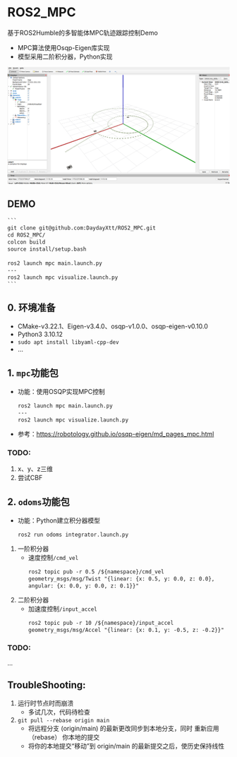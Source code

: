 # ROS2_MPC
基于ROS2Humble的多智能体MPC轨迹跟踪控制Demo
- MPC算法使用Osqp-Eigen库实现
- 模型采用二阶积分器，Python实现

![示例图片](./results/pic2.png)

## DEMO
    ```
    git clone git@github.com:DaydayXtt/ROS2_MPC.git
    cd ROS2_MPC/
    colcon build
    source install/setup.bash
    
    ros2 launch mpc main.launch.py
    ---
    ros2 launch mpc visualize.launch.py
    ```
## 0. 环境准备
- CMake-v3.22.1、Eigen-v3.4.0、osqp-v1.0.0、osqp-eigen-v0.10.0
- Python3 3.10.12
- ```sudo apt install libyaml-cpp-dev```
- ...

## 1. ```mpc```功能包
- 功能：使用OSQP实现MPC控制
    ```
    ros2 launch mpc main.launch.py
    ---
    ros2 launch mpc visualize.launch.py
    ```
- 参考：https://robotology.github.io/osqp-eigen/md_pages_mpc.html
### TODO:
1. x、y、z三维
2. 尝试CBF

## 2. ```odoms```功能包
- 功能：Python建立积分器模型
    ```
    ros2 run odoms integrator.launch.py
    ```
1. 一阶积分器
    - 速度控制```/cmd_vel```
        ```
        ros2 topic pub -r 0.5 /${namespace}/cmd_vel geometry_msgs/msg/Twist "{linear: {x: 0.5, y: 0.0, z: 0.0}, angular: {x: 0.0, y: 0.0, z: 0.1}}"
        ```
2. 二阶积分器
    - 加速度控制```/input_accel```
        ```
        ros2 topic pub -r 10 /${namespace}/input_accel geometry_msgs/msg/Accel "{linear: {x: 0.1, y: -0.5, z: -0.2}}"
        ```
### TODO:
...

## TroubleShooting:
1. 运行时节点时而崩溃
   - 多试几次，代码待检查
2. ```git pull --rebase origin main```
   - 将远程分支 (origin/main) 的最新更改同步到本地分支，同时 重新应用（rebase） 你本地的提交
   - 将你的本地提交“移动”到 origin/main 的最新提交之后，使历史保持线性
